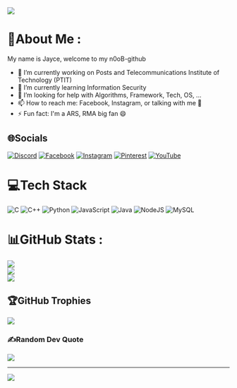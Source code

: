 <img src="![Uploading image.png…]()">

# 💫About Me :
My name is Jayce, welcome to my n0oB-github

- 🔭 I’m currently working on Posts and Telecommunications Institute of Technology (PTIT)
- 🌱 I’m currently learning Information Security
- 🤔 I’m looking for help with Algorithms, Framework, Tech, OS, ...
- 📫 How to reach me: Facebook, Instagram, or talking with me 👯
- ⚡ Fun fact: I'm a ARS, RMA big fan 😄

## 🌐Socials
[![Discord](https://img.shields.io/badge/Discord-%237289DA.svg?logo=discord&logoColor=white)](htttps://discord.gg/JD) [![Facebook](https://img.shields.io/badge/Facebook-%231877F2.svg?logo=Facebook&logoColor=white)](https://facebook.com/https://www.facebook.com/taidd.ptit.edu.vn) [![Instagram](https://img.shields.io/badge/Instagram-%23E4405F.svg?logo=Instagram&logoColor=white)](https://instagram.com/https://www.instagram.com/ductai.cpp/) [![Pinterest](https://img.shields.io/badge/Pinterest-%23E60023.svg?logo=Pinterest&logoColor=white)](https://pinterest.com/https://www.pinterest.com/Jaylation/) [![YouTube](https://img.shields.io/badge/YouTube-%23FF0000.svg?logo=YouTube&logoColor=white)](https://youtube.com/c/https://www.youtube.com/channel/UCd_XYos4woFeAgdh_UGWPkQ) 

# 💻Tech Stack
![C](https://img.shields.io/badge/c-%2300599C.svg?style=for-the-badge&logo=c&logoColor=white) ![C++](https://img.shields.io/badge/c++-%2300599C.svg?style=for-the-badge&logo=c%2B%2B&logoColor=white) ![Python](https://img.shields.io/badge/python-3670A0?style=for-the-badge&logo=python&logoColor=ffdd54) ![JavaScript](https://img.shields.io/badge/javascript-%23323330.svg?style=for-the-badge&logo=javascript&logoColor=%23F7DF1E) ![Java](https://img.shields.io/badge/java-%23ED8B00.svg?style=for-the-badge&logo=java&logoColor=white) ![NodeJS](https://img.shields.io/badge/node.js-6DA55F?style=for-the-badge&logo=node.js&logoColor=white) ![MySQL](https://img.shields.io/badge/mysql-%2300f.svg?style=for-the-badge&logo=mysql&logoColor=white)
# 📊GitHub Stats :
![](https://github-readme-stats.vercel.app/api?username=JayceDang&theme=default&hide_border=true&include_all_commits=false&count_private=false)<br/>
![](https://github-readme-streak-stats.herokuapp.com/?user=JayceDang&theme=default&hide_border=true)<br/>
![](https://github-readme-stats.vercel.app/api/top-langs/?username=JayceDang&theme=default&hide_border=true&include_all_commits=false&count_private=false&layout=compact)

## 🏆GitHub Trophies
![](https://github-trophies.vercel.app/?username=JayceDang&theme=discord&no-frame=false&no-bg=true&margin-w=4)

### ✍️Random Dev Quote
![](https://quotes-github-readme.vercel.app/api?type=horizontal&theme=light)

---
[![](https://visitcount.itsvg.in/api?id=JayceDang&icon=2&color=0)](https://visitcount.itsvg.in)

